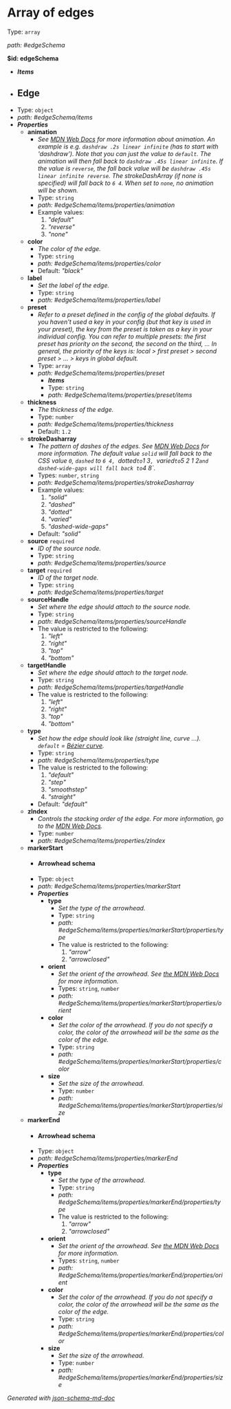 # Array of edges

Type: `array`

<i id="edgeSchema">path: #edgeSchema</i>

<b id="edgeschema">&#36;id: edgeSchema</b>

 - **_Items_**
 - ## Edge
 - Type: `object`
 - <i id="edgeSchema/items">path: #edgeSchema/items</i>
 - **_Properties_**
	 - <b id="#edgeSchema/items/properties/animation">animation</b>
		 - _See [MDN Web Docs](https://developer.mozilla.org/en-US/docs/Web/CSS/animation) for more information about animation. An example is e.g. `dashdraw .2s linear infinite` (has to start with 'dashdraw'). Note that you can just the value to `default`. The animation will then fall back to `dashdraw .45s linear infinite`. If the value is `reverse`, the fall back value will be `dashdraw .45s linear infinite reverse`. The strokeDashArray (if none is specified) will fall back to `6 4`. When set to `none`, no animation will be shown._
		 - Type: `string`
		 - <i id="edgeSchema/items/properties/animation">path: #edgeSchema/items/properties/animation</i>
		 - Example values: 
			 1. _"default"_
			 2. _"reverse"_
			 3. _"none"_
	 - <b id="#edgeSchema/items/properties/color">color</b>
		 - _The color of the edge._
		 - Type: `string`
		 - <i id="edgeSchema/items/properties/color">path: #edgeSchema/items/properties/color</i>
		 - Default: _"black"_
	 - <b id="#edgeSchema/items/properties/label">label</b>
		 - _Set the label of the edge._
		 - Type: `string`
		 - <i id="edgeSchema/items/properties/label">path: #edgeSchema/items/properties/label</i>
	 - <b id="#edgeSchema/items/properties/preset">preset</b>
		 - _Refer to a preset defined in the config of the global defaults. If you haven't used a key in your config (but that key is used in your preset), the key from the preset is taken as a key in your individual config. You can refer to multiple presets: the first preset has priority on the second, the second on the third, ... In general, the priority of the keys is: local > first preset > second preset > ... > keys in global default._
		 - Type: `array`
		 - <i id="edgeSchema/items/properties/preset">path: #edgeSchema/items/properties/preset</i>
			 - **_Items_**
			 - Type: `string`
			 - <i id="edgeSchema/items/properties/preset/items">path: #edgeSchema/items/properties/preset/items</i>
	 - <b id="#edgeSchema/items/properties/thickness">thickness</b>
		 - _The thickness of the edge._
		 - Type: `number`
		 - <i id="edgeSchema/items/properties/thickness">path: #edgeSchema/items/properties/thickness</i>
		 - Default: `1.2`
	 - <b id="#edgeSchema/items/properties/strokeDasharray">strokeDasharray</b>
		 - _The pattern of dashes of the edges. See [MDN Web Docs](https://developer.mozilla.org/en-US/docs/Web/SVG/Attribute/stroke-dasharray#example) for more information. The default value `solid` will fall back to the CSS value `0`, `dashed` to `6 4, `dotted` to `1 3`, `varied` to `5 2 1 2` and dashed-wide-gaps will fall back to `4 8`._
		 - Types: `number`, `string`
		 - <i id="edgeSchema/items/properties/strokeDasharray">path: #edgeSchema/items/properties/strokeDasharray</i>
		 - Example values: 
			 1. _"solid"_
			 2. _"dashed"_
			 3. _"dotted"_
			 4. _"varied"_
			 5. _"dashed-wide-gaps"_
		 - Default: _"solid"_
	 - <b id="#edgeSchema/items/properties/source">source</b> `required`
		 - _ID of the source node._
		 - Type: `string`
		 - <i id="edgeSchema/items/properties/source">path: #edgeSchema/items/properties/source</i>
	 - <b id="#edgeSchema/items/properties/target">target</b> `required`
		 - _ID of the target node._
		 - Type: `string`
		 - <i id="edgeSchema/items/properties/target">path: #edgeSchema/items/properties/target</i>
	 - <b id="#edgeSchema/items/properties/sourceHandle">sourceHandle</b>
		 - _Set where the edge should attach to the source node._
		 - Type: `string`
		 - <i id="edgeSchema/items/properties/sourceHandle">path: #edgeSchema/items/properties/sourceHandle</i>
		 - The value is restricted to the following: 
			 1. _"left"_
			 2. _"right"_
			 3. _"top"_
			 4. _"bottom"_
	 - <b id="#edgeSchema/items/properties/targetHandle">targetHandle</b>
		 - _Set where the edge should attach to the target node._
		 - Type: `string`
		 - <i id="edgeSchema/items/properties/targetHandle">path: #edgeSchema/items/properties/targetHandle</i>
		 - The value is restricted to the following: 
			 1. _"left"_
			 2. _"right"_
			 3. _"top"_
			 4. _"bottom"_
	 - <b id="#edgeSchema/items/properties/type">type</b>
		 - _Set how the edge should look like (straight line, curve ...). `default` = [Bézier curve](https://en.wikipedia.org/wiki/B%C3%A9zier_curve)._
		 - Type: `string`
		 - <i id="edgeSchema/items/properties/type">path: #edgeSchema/items/properties/type</i>
		 - The value is restricted to the following: 
			 1. _"default"_
			 2. _"step"_
			 3. _"smoothstep"_
			 4. _"straight"_
		 - Default: _"default"_
	 - <b id="#edgeSchema/items/properties/zIndex">zIndex</b>
		 - _Controls the stacking order of the edge. For more information, go to the [MDN Web Docs](https://developer.mozilla.org/en-US/docs/Web/CSS/z-index)._
		 - Type: `number`
		 - <i id="edgeSchema/items/properties/zIndex">path: #edgeSchema/items/properties/zIndex</i>
	 - <b id="#edgeSchema/items/properties/markerStart">markerStart</b>
		 - #### Arrowhead schema
		 - Type: `object`
		 - <i id="edgeSchema/items/properties/markerStart">path: #edgeSchema/items/properties/markerStart</i>
		 - **_Properties_**
			 - <b id="#edgeSchema/items/properties/markerStart/properties/type">type</b>
				 - _Set the type of the arrowhead._
				 - Type: `string`
				 - <i id="edgeSchema/items/properties/markerStart/properties/type">path: #edgeSchema/items/properties/markerStart/properties/type</i>
				 - The value is restricted to the following: 
					 1. _"arrow"_
					 2. _"arrowclosed"_
			 - <b id="#edgeSchema/items/properties/markerStart/properties/orient">orient</b>
				 - _Set the orient of the arrowhead. See [the MDN Web Docs](https://developer.mozilla.org/en-US/docs/Web/SVG/Attribute/orient) for more information._
				 - Types: `string`, `number`
				 - <i id="edgeSchema/items/properties/markerStart/properties/orient">path: #edgeSchema/items/properties/markerStart/properties/orient</i>
			 - <b id="#edgeSchema/items/properties/markerStart/properties/color">color</b>
				 - _Set the color of the arrowhead. If you do not specify a color, the color of the arrowhead will be the same as the color of the edge._
				 - Type: `string`
				 - <i id="edgeSchema/items/properties/markerStart/properties/color">path: #edgeSchema/items/properties/markerStart/properties/color</i>
			 - <b id="#edgeSchema/items/properties/markerStart/properties/size">size</b>
				 - _Set the size of the arrowhead._
				 - Type: `number`
				 - <i id="edgeSchema/items/properties/markerStart/properties/size">path: #edgeSchema/items/properties/markerStart/properties/size</i>
	 - <b id="#edgeSchema/items/properties/markerEnd">markerEnd</b>
		 - #### Arrowhead schema
		 - Type: `object`
		 - <i id="edgeSchema/items/properties/markerEnd">path: #edgeSchema/items/properties/markerEnd</i>
		 - **_Properties_**
			 - <b id="#edgeSchema/items/properties/markerEnd/properties/type">type</b>
				 - _Set the type of the arrowhead._
				 - Type: `string`
				 - <i id="edgeSchema/items/properties/markerEnd/properties/type">path: #edgeSchema/items/properties/markerEnd/properties/type</i>
				 - The value is restricted to the following: 
					 1. _"arrow"_
					 2. _"arrowclosed"_
			 - <b id="#edgeSchema/items/properties/markerEnd/properties/orient">orient</b>
				 - _Set the orient of the arrowhead. See [the MDN Web Docs](https://developer.mozilla.org/en-US/docs/Web/SVG/Attribute/orient) for more information._
				 - Types: `string`, `number`
				 - <i id="edgeSchema/items/properties/markerEnd/properties/orient">path: #edgeSchema/items/properties/markerEnd/properties/orient</i>
			 - <b id="#edgeSchema/items/properties/markerEnd/properties/color">color</b>
				 - _Set the color of the arrowhead. If you do not specify a color, the color of the arrowhead will be the same as the color of the edge._
				 - Type: `string`
				 - <i id="edgeSchema/items/properties/markerEnd/properties/color">path: #edgeSchema/items/properties/markerEnd/properties/color</i>
			 - <b id="#edgeSchema/items/properties/markerEnd/properties/size">size</b>
				 - _Set the size of the arrowhead._
				 - Type: `number`
				 - <i id="edgeSchema/items/properties/markerEnd/properties/size">path: #edgeSchema/items/properties/markerEnd/properties/size</i>

_Generated with [json-schema-md-doc](https://brianwendt.github.io/json-schema-md-doc/)_